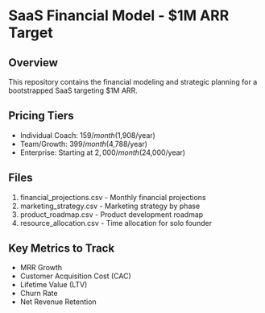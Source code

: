 # SaaS Financial Model - $1M ARR Target

## Overview
This repository contains the financial modeling and strategic planning for a bootstrapped SaaS targeting $1M ARR.

## Pricing Tiers
- Individual Coach: $159/month ($1,908/year)
- Team/Growth: $399/month ($4,788/year)
- Enterprise: Starting at $2,000/month ($24,000/year)

## Files
1. financial_projections.csv - Monthly financial projections
2. marketing_strategy.csv - Marketing strategy by phase
3. product_roadmap.csv - Product development roadmap
4. resource_allocation.csv - Time allocation for solo founder

## Key Metrics to Track
- MRR Growth
- Customer Acquisition Cost (CAC)
- Lifetime Value (LTV)
- Churn Rate
- Net Revenue Retention